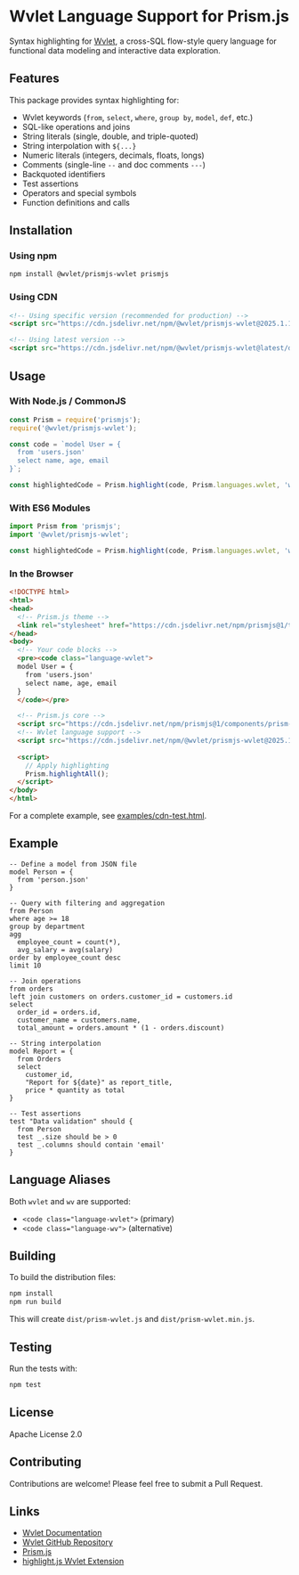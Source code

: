 # Wvlet Language Support for Prism.js

Syntax highlighting for [Wvlet](https://wvlet.org), a cross-SQL flow-style query language for functional data modeling and interactive data exploration.

## Features

This package provides syntax highlighting for:

- Wvlet keywords (`from`, `select`, `where`, `group by`, `model`, `def`, etc.)
- SQL-like operations and joins
- String literals (single, double, and triple-quoted)
- String interpolation with `${...}`
- Numeric literals (integers, decimals, floats, longs)
- Comments (single-line `--` and doc comments `---`)
- Backquoted identifiers
- Test assertions
- Operators and special symbols
- Function definitions and calls

## Installation

### Using npm

```bash
npm install @wvlet/prismjs-wvlet prismjs
```

### Using CDN

```html
<!-- Using specific version (recommended for production) -->
<script src="https://cdn.jsdelivr.net/npm/@wvlet/prismjs-wvlet@2025.1.13/dist/prism-wvlet.min.js"></script>

<!-- Using latest version -->
<script src="https://cdn.jsdelivr.net/npm/@wvlet/prismjs-wvlet@latest/dist/prism-wvlet.min.js"></script>
```

## Usage

### With Node.js / CommonJS

```javascript
const Prism = require('prismjs');
require('@wvlet/prismjs-wvlet');

const code = `model User = {
  from 'users.json'
  select name, age, email
}`;

const highlightedCode = Prism.highlight(code, Prism.languages.wvlet, 'wvlet');
```

### With ES6 Modules

```javascript
import Prism from 'prismjs';
import '@wvlet/prismjs-wvlet';

const highlightedCode = Prism.highlight(code, Prism.languages.wvlet, 'wvlet');
```

### In the Browser

```html
<!DOCTYPE html>
<html>
<head>
  <!-- Prism.js theme -->
  <link rel="stylesheet" href="https://cdn.jsdelivr.net/npm/prismjs@1/themes/prism.min.css">
</head>
<body>
  <!-- Your code blocks -->
  <pre><code class="language-wvlet">
  model User = {
    from 'users.json'
    select name, age, email
  }
  </code></pre>

  <!-- Prism.js core -->
  <script src="https://cdn.jsdelivr.net/npm/prismjs@1/components/prism-core.min.js"></script>
  <!-- Wvlet language support -->
  <script src="https://cdn.jsdelivr.net/npm/@wvlet/prismjs-wvlet@2025.1.13/dist/prism-wvlet.min.js"></script>
  
  <script>
    // Apply highlighting
    Prism.highlightAll();
  </script>
</body>
</html>
```

For a complete example, see [examples/cdn-test.html](examples/cdn-test.html).

## Example

```wvlet
-- Define a model from JSON file
model Person = {
  from 'person.json'
}

-- Query with filtering and aggregation
from Person
where age >= 18
group by department
agg
  employee_count = count(*),
  avg_salary = avg(salary)
order by employee_count desc
limit 10

-- Join operations
from orders
left join customers on orders.customer_id = customers.id
select
  order_id = orders.id,
  customer_name = customers.name,
  total_amount = orders.amount * (1 - orders.discount)

-- String interpolation
model Report = {
  from Orders
  select 
    customer_id,
    "Report for ${date}" as report_title,
    price * quantity as total
}

-- Test assertions
test "Data validation" should {
  from Person
  test _.size should be > 0
  test _.columns should contain 'email'
}
```

## Language Aliases

Both `wvlet` and `wv` are supported:

- `<code class="language-wvlet">` (primary)
- `<code class="language-wv">` (alternative)

## Building

To build the distribution files:

```bash
npm install
npm run build
```

This will create `dist/prism-wvlet.js` and `dist/prism-wvlet.min.js`.

## Testing

Run the tests with:

```bash
npm test
```

## License

Apache License 2.0

## Contributing

Contributions are welcome! Please feel free to submit a Pull Request.

## Links

- [Wvlet Documentation](https://wvlet.org)
- [Wvlet GitHub Repository](https://github.com/wvlet/wvlet)
- [Prism.js](https://prismjs.com)
- [highlight.js Wvlet Extension](https://www.npmjs.com/package/@wvlet/highlightjs-wvlet)